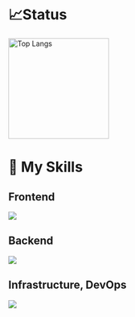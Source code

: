 <!--
**ajipon-44/ajipon-44** is a ✨ _special_ ✨ repository because its `README.md` (this file) appears on your GitHub profile.

Here are some ideas to get you started:

- 🔭 I’m currently working on ...
- 🌱 I’m currently learning ...
- 👯 I’m looking to collaborate on ...
- 🤔 I’m looking for help with ...
- 💬 Ask me about ...
- 📫 How to reach me: ...
- 😄 Pronouns: ...
- ⚡ Fun fact: ...
-->

# 📈Status

<p>
  <img alt="Top Langs" height="200px" src="https://github-profile-summary-cards.vercel.app/api/cards/profile-details?username=ajipon-44&theme=dracula" />
</p>

# 🌱 My Skills

## Frontend

<img src="https://skillicons.dev/icons?i=html,css,tailwind,js,ts,react,next">

## Backend

<img src="https://skillicons.dev/icons?i=ruby,rails,java,solidity">

## Infrastructure, DevOps

<img src="https://skillicons.dev/icons?i=docker,k8s">
